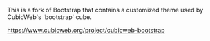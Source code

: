 This is a fork of Bootstrap that contains a customized theme used by CubicWeb's
'bootstrap' cube.

https://www.cubicweb.org/project/cubicweb-bootstrap
